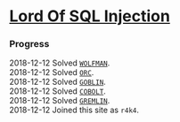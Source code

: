 # [Lord Of SQL Injection](https://los.eagle-jump.org/)
### Progress
2018-12-12 Solved [`WOLFMAN`](./WOLFMAN).  
2018-12-12 Solved [`ORC`](./ORC).  
2018-12-12 Solved [`GOBLIN`](./GOBLIN).  
2018-12-12 Solved [`COBOLT`](./COBOLT).  
2018-12-12 Solved [`GREMLIN`](./GREMLIN).  
2018-12-12 Joined this site as `r4k4`.  